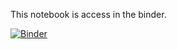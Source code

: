 This notebook is access in the binder.

[![Binder](https://mybinder.org/badge_logo.svg)](https://mybinder.org/v2/gh/myadryshnikova/ML_practice/main?labpath=SUSU%20practice%2Flinear%20regression%2FLinear_regression.ipynb)
